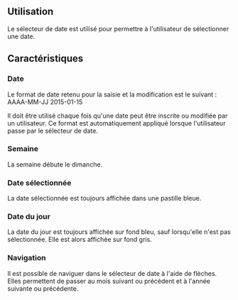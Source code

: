 ## Utilisation
Le sélecteur de date est utilisé pour permettre à l'utilisateur de sélectionner une date.

## Caractéristiques
### Date
Le format de date retenu pour la saisie et la modification est le suivant : AAAA-MM-JJ
2015-01-15

Il doit être utilisé chaque fois qu'une date peut être inscrite ou modifiée par un utilisateur. Ce format est automatiquement appliqué lorsque l'utilisateur passe par le sélecteur de date.

### Semaine
La semaine débute le dimanche.

### Date sélectionnée
La date sélectionnée est toujours affichée dans une pastille bleue.

### Date du jour
La date du jour est toujours affichée sur fond bleu, sauf lorsqu'elle n'est pas sélectionnée. Elle est alors affichée sur fond gris.

### Navigation
Il est possible de naviguer dans le sélecteur de date à l'aide de flèches. Elles permettent de passer au mois suivant ou précédent et à l'année suivante ou précédente.
